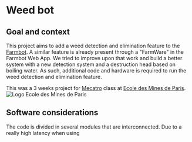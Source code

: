 # Weed bot

## Goal and context
This project aims to add a weed detection and elimination feature to the [Farmbot](https://farm.bot/). A similar feature is already present through a "FarmWare" in the Farmbot Web App. We tried to improve upon that work and build a better system with a new detection system and a destruction head based on boiling water. As such, additional code and hardware is required to run the weed detection and elimination feature.

This was a 3 weeks project for [Mecatro](https://sites.google.com/site/mecatromines/) class at [Ecole des Mines de Paris](http://www.mines-paristech.fr/). ![Logo Ecole des Mines de Paris](https://fr.wikipedia.org/wiki/%C3%89cole_nationale_sup%C3%A9rieure_des_mines_de_Paris#/media/File:Logo_MINES_ParisTech.png)

## Software considerations

The code is divided in several modules that are interconnected. Due to a really high latency when using

